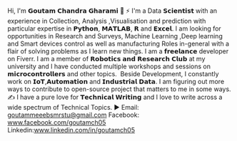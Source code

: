 Hi, I'm 𝗚𝗼𝘂𝘁𝗮𝗺 𝗖𝗵𝗮𝗻𝗱𝗿𝗮 𝗚𝗵𝗮𝗿𝗮𝗺𝗶 👋
⚡ I'm a Data 𝗦𝗰𝗶𝗲𝗻𝘁𝗶𝘀𝘁 with an experience in Collection, Analysis ,Visualisation and prediction  with particular expertise in 𝗣𝘆𝘁𝗵𝗼𝗻, 𝗠𝗔𝗧𝗟𝗔𝗕, 𝗥 and  𝗘𝘅𝗰𝗲𝗹. I am looking for opportunities in Research and Surveys, Machine Learning ,Deep learning  and Smart devices control as well as manufacturing  Roles in-general with a flair of solving problems as I learn new things. I am a 𝗳𝗿𝗲𝗲𝗹𝗮𝗻𝗰𝗲 developer on Fiverr.
 I am a member of 𝗥𝗼𝗯𝗼𝘁𝗶𝗰𝘀 𝗮𝗻𝗱 𝗥𝗲𝘀𝗲𝗮𝗿𝗰𝗵 𝗖𝗹𝘂𝗯 at my university and I have conducted multiple workshops and sessions on 𝗺𝗶𝗰𝗿𝗼𝗰𝗼𝗻𝘁𝗿𝗼𝗹𝗹𝗲𝗿𝘀 and other topics.
️ Beside Development, I constantly work on 𝗜𝗼𝗧,𝗔𝘂𝘁𝗼𝗺𝗮𝘁𝗶𝗼𝗻 and 𝗜𝗻𝗱𝘂𝘀𝘁𝗿𝗶𝗮𝗹 𝗗𝗮𝘁𝗮.  I am figuring out more ways to contribute to open-source project that matters to me in some ways.
✍️ I have a pure love for 𝗧𝗲𝗰𝗵𝗻𝗶𝗰𝗮𝗹 𝗪𝗿𝗶𝘁𝗶𝗻𝗴 and I love to write across a wide spectrum of Technical Topics. 
▶️ Email: goutammeeebsmrstu@gmail.com
Facebook: www.facebook.com/goutamch05
Linkedin:www.linkedin.com/in/goutamch05




